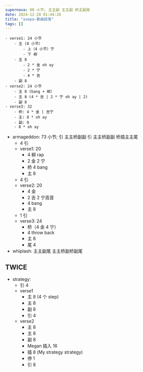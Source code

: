 ```yaml
---
supernova: 80 小节; 主主副 主主副 桥主副尾
date: 2024-12-28 01:44:28
title: "asepa-歌曲段落"
tags: []
---
```

    - verse1: 24 小节
        - 主 (8 小节）
            - 上（4 小节）宁
            - 下 柳
        - 主 8
            - 2 * 金 oh ay
            - 2 * 宁
            - 4 * 吉
        - 副 8
    - verse2: 24 小节
        - 主 8 (bang + 柳）
        - 主 8 (4 * 吉 | 2 * 宁 oh ay | 2)
        - 副 8
    - verse3: 32
        - 桥: 4 * 金 | 吉宁
        - 主: 8 * oh ay
        - 副: 8
        - 8 * oh ay
- armageddon: 73 小节; 引 主主桥副副 引 主主桥副副 桥插主主尾
    - 4 引
    - verse1: 20
        - 4 柳 rap
        - 2 金 2 宁
        - 桥 4 bang
        - 主 8
    - 4 引
    - verse2: 20
        - 4 金
        - 2 吉 2 宁高音
        - 4 bang
        - 主 8
    - 1 引
    - verse3: 24
        - 桥（4 金 4 宁）
        - 4 throw back
        - 主 8
        - 尾 4
- whiplash: 主主副尾 主主桥副桥副尾

## TWICE

- strategy: 
    - 引 4
    - verse1
        - 主 8 (4 个 step)
        - 主 8
        - 副 8
        - 引 4
    - verse2
        - 主 8
        - 主 8
        - 副 8
        - Megan 插入 16
        - 插 8 (My strategy strategy)
        - 停 1
        - 引 8

